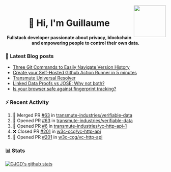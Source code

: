 <img align='right' src='https://user-images.githubusercontent.com/5713670/87202985-820dcb80-c2b6-11ea-9f56-7ec461c497c3.gif' width='100"'>

<h1 align="center">👋 Hi, I'm Guillaume</h1>
<h4 align="center">Fullstack developer passionate about privacy, blockchain and empowering people to control their own data.

### 📝 Latest Blog posts

<!-- BLOG-POST-LIST:START -->
- [Three Git Commands to Easily Navigate Version History](https://gjgd.medium.com/three-git-commands-to-easily-navigate-version-history-95998c391353?source=rss-35e0d58bf235------2)
- [Create your Self-Hosted Github Action Runner in 5 minutes](https://gjgd.medium.com/create-your-self-hosted-github-action-runner-in-5-minutes-a9eff615edc4?source=rss-35e0d58bf235------2)
- [Transmute Universal Resolver](https://medium.com/transmute-techtalk/transmute-universal-resolver-b6c8509858f?source=rss-35e0d58bf235------2)
- [Linked Data Proofs vs JOSE: Why not both?](https://medium.com/transmute-techtalk/linked-data-proofs-vs-jose-why-not-both-1594393418cc?source=rss-35e0d58bf235------2)
- [Is your browser safe against fingerprint tracking?](https://gjgd.medium.com/is-your-browser-safe-against-fingerprint-tracking-6126952b805b?source=rss-35e0d58bf235------2)
<!-- BLOG-POST-LIST:END -->

### :zap: Recent Activity

<!--START_SECTION:activity-->
1. 🎉 Merged PR [#63](https://github.com/transmute-industries/verifiable-data/pull/63) in [transmute-industries/verifiable-data](https://github.com/transmute-industries/verifiable-data)
2. 💪 Opened PR [#63](https://github.com/transmute-industries/verifiable-data/pull/63) in [transmute-industries/verifiable-data](https://github.com/transmute-industries/verifiable-data)
3. 💪 Opened PR [#6](https://github.com/transmute-industries/vc-http-api-1/pull/6) in [transmute-industries/vc-http-api-1](https://github.com/transmute-industries/vc-http-api-1)
4. ❌ Closed PR [#201](https://github.com/w3c-ccg/vc-http-api/pull/201) in [w3c-ccg/vc-http-api](https://github.com/w3c-ccg/vc-http-api)
5. 💪 Opened PR [#201](https://github.com/w3c-ccg/vc-http-api/pull/201) in [w3c-ccg/vc-http-api](https://github.com/w3c-ccg/vc-http-api)
<!--END_SECTION:activity-->

### 📊 Stats

[![GJGD's github stats](https://github-readme-stats.vercel.app/api?username=gjgd&count_private=true&show_icons=true&custom_title=My%20Github%20Stats)](https://github.com/anuraghazra/github-readme-stats)
